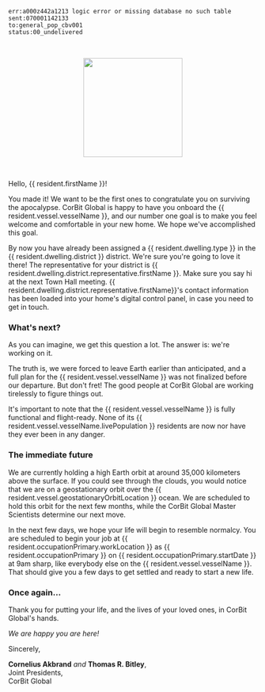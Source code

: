 ``` 
err:a000z442a1213 logic error or missing database no such table
sent:070001142133
to:general_pop_cbv001
status:00_undelivered
```

<br>
<p align="center">
<img width="200" src="https://orzoknight.github.io/corbit-global/img/corbit-global-msg-system.svg">
</p>
<br>

Hello, {{ resident.firstName }}!

You made it! We want to be the first ones to congratulate you on surviving the apocalypse. CorBit Global is happy to have you onboard the {{ resident.vessel.vesselName }}, and our number one goal is to make you feel welcome and comfortable in your new home. We hope we've accomplished this goal.

By now you have already been assigned a {{ resident.dwelling.type }} in the {{ resident.dwelling.district }} district. We're sure you're going to love it there! The representative for your district is {{ resident.dwelling.district.representative.firstName }}. Make sure you say hi at the next Town Hall meeting. {{ resident.dwelling.district.representative.firstName}}'s contact information has been loaded into your home's digital control panel, in case you need to get in touch.

### What's next?

As you can imagine, we get this question a lot. The answer is: we're working on it.

The truth is, we were forced to leave Earth earlier than anticipated, and a full plan for the {{ resident.vessel.vesselName }} was not finalized before our departure. But don't fret! The good people at CorBit Global are working tirelessly to figure things out.

It's important to note that the {{ resident.vessel.vesselName }} is fully functional and flight-ready. None of its {{ resident.vessel.vesselName.livePopulation }} residents are now nor have they ever been in any danger.

### The immediate future

We are currently holding a high Earth orbit at around 35,000 kilometers above the surface. If you could see through the clouds, you would notice that we are on a geostationary orbit over the {{ resident.vessel.geostationaryOrbitLocation }} ocean. We are scheduled to hold this orbit for the next few months, while the CorBit Global Master Scientists determine our next move.

In the next few days, we hope your life will begin to resemble normalcy. You are scheduled to begin your job at {{ resident.occupationPrimary.workLocation }} as {{ resident.occupationPrimary }} on {{ resident.occupationPrimary.startDate }} at 9am sharp, like everybody else on the {{ resident.vessel.vesselName }}. That should give you a few days to get settled and ready to start a new life.

### Once again...

Thank you for putting your life, and the lives of your loved ones, in CorBit Global's hands.

*We are happy you are here!*

Sincerely,

**Cornelius Akbrand** *and* **Thomas R. Bitley**,  
Joint Presidents,  
CorBit Global
